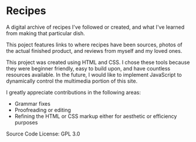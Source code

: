 # Recipes
 
 
 A digital archive of recipes I've followed or created, and what I've learned from making that particular dish. 

 This poject features links to where recipes have been sources, photos of the actual finished product, and reviews from myself and my loved ones. 

 This project was created using HTML and CSS. I chose these tools because they were beginner friendly, easy to build upon, and have countless resources available. In the future, I would like to implement JavaScript to dynamically control the multimedia portion of this site. 

 I greatly appreciate contributions in the following areas:
 - Grammar fixes
 - Proofreading or editing
 - Refining the HTML or CSS markup either for aesthetic or efficiency purposes
 
Source Code License: GPL 3.0
